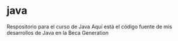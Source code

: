 # java
Respositorio para el curso de Java
Aquí está el código fuente de mis desarrollos de Java en la Beca Generation
